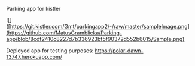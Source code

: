 Parking app for kistler

![]([https://git.kistler.com/Gmt/parkingapp2/-/raw/master/sampleImage.png](https://github.com/MatusGramblicka/Parking-app/blob/8cdf2410c8227d7b336923bf5f90372d552b6015/Sample.png)

Deployed app for testing purposes:
https://polar-dawn-13747.herokuapp.com/

